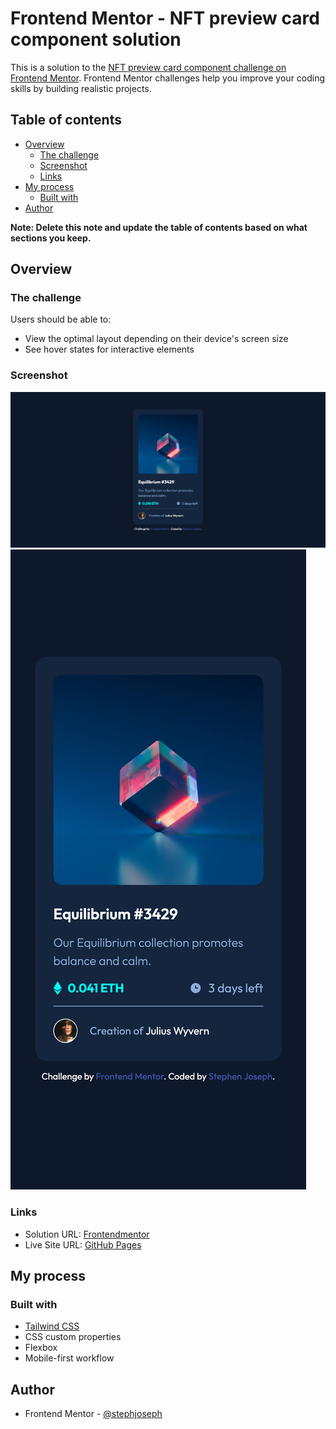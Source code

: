 # Frontend Mentor - NFT preview card component solution

This is a solution to the [NFT preview card component challenge on Frontend Mentor](https://www.frontendmentor.io/challenges/nft-preview-card-component-SbdUL_w0U). Frontend Mentor challenges help you improve your coding skills by building realistic projects. 

## Table of contents

- [Overview](#overview)
  - [The challenge](#the-challenge)
  - [Screenshot](#screenshot)
  - [Links](#links)
- [My process](#my-process)
  - [Built with](#built-with)
- [Author](#author)


**Note: Delete this note and update the table of contents based on what sections you keep.**

## Overview

### The challenge

Users should be able to:

- View the optimal layout depending on their device's screen size
- See hover states for interactive elements

### Screenshot

![](./screenshots/nft-preview-card-sc-desktop.png)
![](./screenshots/nft-preview-card-sc-mobile.png)


### Links

- Solution URL: [Frontendmentor](https://www.frontendmentor.io/solutions/nft-preview-card-component-solution-y1BKc-w2j)
- Live Site URL: [GitHub Pages](https://stephjoseph.github.io/nft-preview-card-main/)

## My process

### Built with

- [Tailwind CSS](http://tailwindcss.com/)
- CSS custom properties
- Flexbox
- Mobile-first workflow


## Author

- Frontend Mentor - [@stephjoseph](https://www.frontendmentor.io/profile/stephjoseph)


